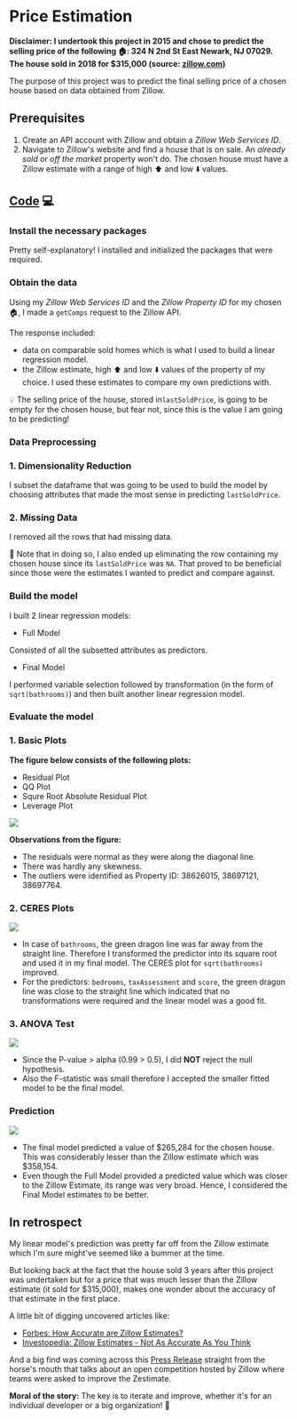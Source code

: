 # Price Estimation

**Disclaimer: 
I undertook this project in 2015 and chose to predict the selling price of the following :house::
324 N 2nd St East Newark, NJ 07029. The house sold in 2018 for $315,000 (source: [zillow.com](https://www.zillow.com/homes/324-N-2nd-St,-East-Newark,-NJ-07029_rb/38879042_zpid/))**

The purpose of this project was to predict the final selling price of a chosen house based on data obtained from Zillow. 

## Prerequisites

1. Create an API account with Zillow and obtain a _Zillow Web Services ID_.
2. Navigate to Zillow's website and find a house that is on sale. An _already sold_ or _off the market_ property won't do. The chosen house must have a Zillow estimate with a range of high :arrow_up: and low :arrow_down: values. 

## [Code](/Zillow_Code.R) :computer:

### Install the necessary packages
Pretty self-explanatory! I installed and initialized the packages that were required.

### Obtain the data
Using my _Zillow Web Services ID_ and the _Zillow Property ID_ for my chosen :house:, I made a `getComps` request to the Zillow API. 

The response included:
- data on comparable sold homes which is what I used to build a linear regression model. 
- the Zillow estimate, high :arrow_up: and low :arrow_down: values of the property of my choice. I used these estimates to compare my own predictions with. 

:bulb: The selling price of the house, stored in`lastSoldPrice`,  is going to be empty for the chosen house, but fear not, since this is the value I am going to be predicting!

### Data Preprocessing
### 1. Dimensionality Reduction

I subset the dataframe that was going to be used to build the model by choosing attributes that made the most sense in predicting `lastSoldPrice`. 

### 2. Missing Data

I removed all the rows that had missing data. 

:bell: Note that in doing so, I also ended up eliminating the row containing my chosen house since its `lastSoldPrice` was `NA`. That proved to be beneficial since those were the estimates I wanted to predict and compare against. 

### Build the model
I built 2 linear regression models:

- Full Model

Consisted of all the subsetted attributes as predictors. 

- Final Model

I performed variable selection followed by transformation (in the form of `sqrt(bathrooms)`) and then built another linear regression model. 

### Evaluate the model

### 1. Basic Plots

**The figure below consists of the following plots:**
- Residual Plot
- QQ Plot
- Squre Root Absolute Residual Plot
- Leverage Plot

![](https://i.imgur.com/J2ZO5Kh.png)

**Observations from the figure:**

- The residuals were normal as they were along the diagonal line. 
- There was hardly any skewness. 
- The outliers were identified as Property ID: 38626015, 38697121, 38697764. 

### 2. CERES Plots

![](https://i.imgur.com/0E9LDKK.png)

- In case of `bathrooms`, the green dragon line was far away from the straight line. Therefore I transformed the predictor into its square root and used it in my final model. The CERES plot for `sqrt(bathrooms)` improved. 
- For the predictors: `bedrooms`, `taxAssessment` and `score`, the green dragon line was close to the straight line which indicated that no transformations were required and the linear model was a good fit. 

### 3. ANOVA Test

![](https://i.imgur.com/seuF7Ol.png)

- Since the P-value > alpha (0.99 > 0.5), I did **NOT** reject the null hypothesis. 
- Also the F-statistic was small therefore I accepted the smaller fitted model to be the final model. 

### Prediction

![](https://i.imgur.com/PKfEOiE.png)

- The final model predicted a value of $265,284 for the chosen house. This was considerably lesser than the Zillow estimate which was $358,154. 
- Even though the Full Model provided a predicted value which was closer to the Zillow Estimate, its range was very broad. Hence, I considered the Final Model estimates to be better. 

## In retrospect

My linear model's prediction was pretty far off from the Zillow estimate which I'm sure might've seemed like a bummer at the time.

But looking back at the fact that the house sold 3 years after this project was undertaken but for a price that was much lesser than the Zillow estimate (it sold for $315,000), makes one wonder about the accuracy of that estimate in the first place.

A little bit of digging uncovered articles like:

- [Forbes: How Accurate are Zillow Estimates?](https://www.forbes.com/sites/johnwake/2018/06/27/how-accurate-are-online-home-value-estimates/#86209856013a)
- [Investopedia: Zillow Estimates - Not As Accurate As You Think](https://www.investopedia.com/articles/personal-finance/111115/zillow-estimates-not-accurate-you-think.asp)

And a big find was coming across this [Press Release](http://zillow.mediaroom.com/2019-01-30-Zillow-Awards-1-Million-to-Team-that-Built-a-Better-Zestimate) straight from the horse's mouth that talks about an open competition hosted by Zillow where teams were asked to improve the Zestimate. 

**Moral of the story:** The key is to iterate and improve, whether it's for an individual developer or a big organization! :tada: 

